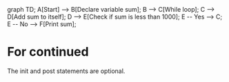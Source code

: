 <div id="chart" class="mermaid">
graph TD;
A[Start] --> B[Declare variable sum];
B --> C[While loop];
C --> D[Add sum to itself];
D --> E[Check if sum is less than 1000];
E -- Yes --> C;
E -- No --> F[Print sum];
</div>

# For continued

The init and post statements are optional.

